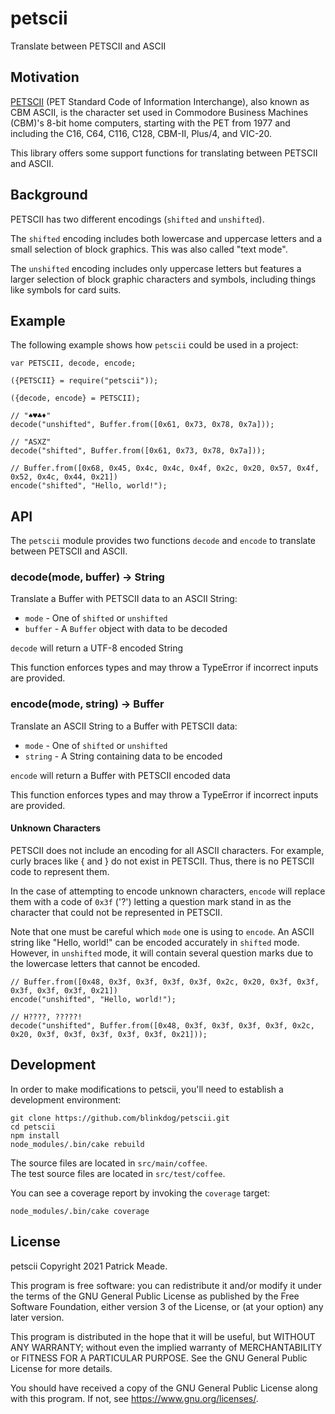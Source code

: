 # petscii
Translate between PETSCII and ASCII

## Motivation
[PETSCII](https://en.wikipedia.org/wiki/PETSCII) (PET Standard Code of
Information Interchange), also known as CBM ASCII, is the character set
used in Commodore Business Machines (CBM)'s 8-bit home computers,
starting with the PET from 1977 and including the C16, C64, C116, C128,
CBM-II, Plus/4, and VIC-20.

This library offers some support functions for translating between
PETSCII and ASCII.

## Background
PETSCII has two different encodings (`shifted` and `unshifted`).

The `shifted` encoding includes both lowercase and uppercase letters
and a small selection of block graphics. This was also called "text mode".

The `unshifted` encoding includes only uppercase letters but features
a larger selection of block graphic characters and symbols, including
things like symbols for card suits.

## Example
The following example shows how `petscii` could be used in a project:

    var PETSCII, decode, encode;

    ({PETSCII} = require("petscii"));

    ({decode, encode} = PETSCII);

    // "♠♥♣♦"
    decode("unshifted", Buffer.from([0x61, 0x73, 0x78, 0x7a]));

    // "ASXZ"
    decode("shifted", Buffer.from([0x61, 0x73, 0x78, 0x7a]));

    // Buffer.from([0x68, 0x45, 0x4c, 0x4c, 0x4f, 0x2c, 0x20, 0x57, 0x4f, 0x52, 0x4c, 0x44, 0x21])
    encode("shifted", "Hello, world!");

## API
The `petscii` module provides two functions `decode` and `encode` to
translate between PETSCII and ASCII.

### decode(mode, buffer) -> String
Translate a Buffer with PETSCII data to an ASCII String:
* `mode` - One of `shifted` or `unshifted`
* `buffer` - A `Buffer` object with data to be decoded

`decode` will return a UTF-8 encoded String

This function enforces types and may throw a TypeError if incorrect
inputs are provided.

### encode(mode, string) -> Buffer
Translate an ASCII String to a Buffer with PETSCII data:
* `mode` - One of `shifted` or `unshifted`
* `string` - A String containing data to be encoded

`encode` will return a Buffer with PETSCII encoded data

This function enforces types and may throw a TypeError if incorrect
inputs are provided.

#### Unknown Characters
PETSCII does not include an encoding for all ASCII characters. For
example, curly braces like { and } do not exist in PETSCII. Thus,
there is no PETSCII code to represent them.

In the case of attempting to encode unknown characters, `encode` will
replace them with a code of `0x3f` ('?') letting a question mark stand
in as the character that could not be represented in PETSCII.

Note that one must be careful which `mode` one is using to `encode`.
An ASCII string like "Hello, world!" can be encoded accurately in
`shifted` mode. However, in `unshifted` mode, it will contain several
question marks due to the lowercase letters that cannot be encoded.

    // Buffer.from([0x48, 0x3f, 0x3f, 0x3f, 0x3f, 0x2c, 0x20, 0x3f, 0x3f, 0x3f, 0x3f, 0x3f, 0x21])
    encode("unshifted", "Hello, world!");

    // H????, ?????!
    decode("unshifted", Buffer.from([0x48, 0x3f, 0x3f, 0x3f, 0x3f, 0x2c, 0x20, 0x3f, 0x3f, 0x3f, 0x3f, 0x3f, 0x21]));

## Development
In order to make modifications to petscii, you'll need to establish a
development environment:

    git clone https://github.com/blinkdog/petscii.git
    cd petscii
    npm install
    node_modules/.bin/cake rebuild

The source files are located in `src/main/coffee`.  
The test source files are located in `src/test/coffee`.

You can see a coverage report by invoking the `coverage` target:

    node_modules/.bin/cake coverage

## License
petscii
Copyright 2021 Patrick Meade.

This program is free software: you can redistribute it and/or modify
it under the terms of the GNU General Public License as published by
the Free Software Foundation, either version 3 of the License, or
(at your option) any later version.

This program is distributed in the hope that it will be useful,
but WITHOUT ANY WARRANTY; without even the implied warranty of
MERCHANTABILITY or FITNESS FOR A PARTICULAR PURPOSE.  See the
GNU General Public License for more details.

You should have received a copy of the GNU General Public License
along with this program.  If not, see <https://www.gnu.org/licenses/>.
